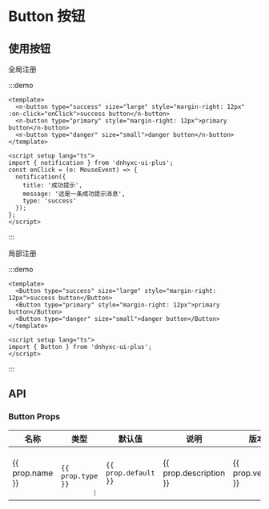 # Button 按钮

## 使用按钮

全局注册

:::demo

```vue
<template>
  <n-button type="success" size="large" style="margin-right: 12px" :on-click="onClick">success button</n-button>
  <n-button type="primary" style="margin-right: 12px">primary button</n-button>
  <n-button type="danger" size="small">danger button</n-button>
</template>

<script setup lang="ts">
import { notification } from 'dnhyxc-ui-plus';
const onClick = (e: MouseEvent) => {
  notification({
    title: '成功提示',
    message: '这是一条成功提示消息',
    type: 'success'
  });
};
</script>
```

:::

局部注册

:::demo

```vue
<template>
  <Button type="success" size="large" style="margin-right: 12px">success button</Button>
  <Button type="primary" style="margin-right: 12px">primary button</Button>
  <Button type="danger" size="small">danger button</Button>
</template>

<script setup lang="ts">
import { Button } from 'dnhyxc-ui-plus';
</script>
```

:::

## API

### Button Props

<script>
const buttonProps = [
  {
    name: 'size',
    type: "enum",
    default: 'default',
    description: '按钮尺寸',
    version: '-',
    details: "'large' | 'default' | 'small'"
  },
  {
    name: 'type',
    type: "enum",
    default: 'default',
    description: '按钮类型',
    version: '-',
    details: "'default' | 'primary' | 'success' | 'warning' | 'danger' | 'info' | '' | 'text'"
  }
];
</script>

<table>
  <thead>
    <tr>
      <th style="width: 1000px">名称</th>
      <th style="width: 1000px">类型</th>
      <th style="width: 1000px">默认值</th>
      <th style="width: 1000px">说明</th>
      <th style="width: 1000px">版本</th>
    </tr>
  </thead>
  <tbody>
    <tr v-for="prop in buttonProps" :key="prop.name">
      <td>{{ prop.name }}</td>
      <td>
        <code>
          {{ prop.type }}
        </code>
        <el-tooltip
          class="item"
          :content="prop.details"
          placement="top"
        >
          <el-icon style="cursor: pointer">❕</el-icon>
        </el-tooltip>
      </td>
      <td>
        <code>{{ prop.default }}</code>
      </td>
      <td>{{ prop.description }}</td>
      <td>{{ prop.version }}</td>
    </tr>
  </tbody>
</table>
